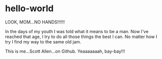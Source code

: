 # hello-world
LOOK, MOM...NO HANDS!!!!!!

In the days of my youth I was told what it means to be a man. Now I've reached that age, I try to do all those things the best I can. No matter how I try I find my way to the same old jam.

This is me...Scott Allen...on Github. Yeaaaaaaah, bay-bay!!!
